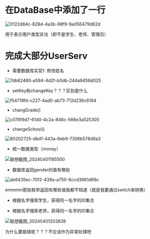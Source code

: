 # 在DataBase中添加了一行

![0122d84c-828d-4a3b-98f9-9a056479d62d](file:///D:/ylcc/Pictures/Typedown/0122d84c-828d-4a3b-98f9-9a056479d62d.png)

用于表示用户类型非法（即不是学生、老师、管理员）

# 完成大部分UserServ

- 需要数据库实现1. 修改姓名

![7db62460-a594-4d2f-b0db-244a9456d025](file:///D:/ylcc/Pictures/Typedown/7db62460-a594-4d2f-b0db-244a9456d025.png)

- setKey和changeKey？？？区别是什么

![f54719fd-c227-4ad0-ab73-712d236c6164](file:///D:/ylcc/Pictures/Typedown/f54719fd-c227-4ad0-ab73-712d236c6164.png)

- changGrade()

![c078f9d7-61d0-4c2a-846c-566e3a525305](file:///D:/ylcc/Pictures/Typedown/c078f9d7-61d0-4c2a-846c-566e3a525305.png)

- changeSchool()

![80202725-dbd1-443a-8eb9-7306b578d6a3](file:///D:/ylcc/Pictures/Typedown/80202725-dbd1-443a-8eb9-7306b578d6a3.png)

- 统一数据类型（money）

![联想截图_20240401195500](D:\ylcc\Pictures\联想截图\联想截图_20240401195500.png)

- 数据库返回gender的值有哪些

![ab6435ec-70f2-439a-a750-6ccd3661d69c](file:///D:/ylcc/Pictures/Typedown/ab6435ec-70f2-439a-a750-6ccd3661d69c.png)

emmmm那些枚举返回有哪些值我都不知道（就是我要通过switch来转换）

- 根据名字搜索学生，获得同一名字的ID集合

- 根据名字搜索老师，获得同一名字的ID集合

![联想截图_20240401203839](D:\ylcc\Pictures\联想截图\联想截图_20240401203839.png)

为什么要报错呢？？？不应该作为异常处理吧

